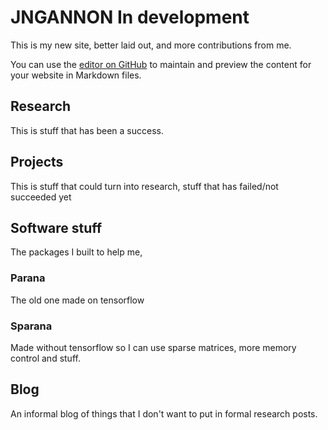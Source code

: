 # JNGANNON In development

This is my new site, better laid out, and more contributions from me.


You can use the [editor on GitHub](https://github.com/jngannon/jngannon.github.io/edit/master/README.md) to maintain and preview the content for your website in Markdown files.

## Research

This is stuff that has been a success.

## Projects

This is stuff that could turn into research, stuff that has failed/not succeeded yet

## Software stuff

The packages I built to help me,

### Parana
The old one made on tensorflow

### Sparana 
Made without tensorflow so I can use sparse matrices, more memory control and stuff.

## Blog

An informal blog of things that I don't want to put in formal research posts.